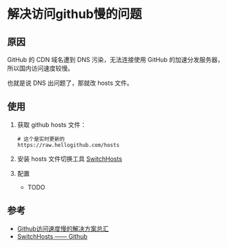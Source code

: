 # 解决访问github慢的问题

## 原因

GitHub 的 CDN 域名遭到 DNS 污染，无法连接使用 GitHub 的加速分发服务器，所以国内访问速度较慢。

也就是说 DNS 出问题了，那就改 hosts 文件。

## 使用

1. 获取 github hosts 文件：

   ```text
   # 这个是实时更新的
   https://raw.hellogithub.com/hosts
   ``` 

2. 安装 hosts 文件切换工具 [SwitchHosts](https://github.com/oldj/SwitchHosts/releases)

3. 配置

   * TODO

## 参考

* [Github访问速度慢的解决方案总汇](https://www.fly63.com/article/detial/11424)
* [SwitchHosts —— Github](https://github.com/oldj/SwitchHosts)